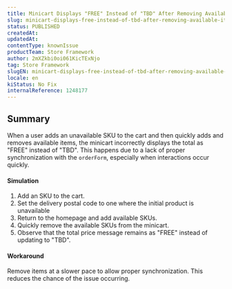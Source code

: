 ```yaml
---
title: Minicart Displays "FREE" Instead of "TBD" After Removing Available Items Quickly
slug: minicart-displays-free-instead-of-tbd-after-removing-available-items-quickly
status: PUBLISHED
createdAt: 
updatedAt: 
contentType: knownIssue
productTeam: Store Framework
author: 2mXZkbi0oi061KicTExNjo
tag: Store Framework
slugEN: minicart-displays-free-instead-of-tbd-after-removing-available-items-quickly
locale: en
kiStatus: No Fix
internalReference: 1248177
---
```


## Summary


When a user adds an unavailable SKU to the cart and then quickly adds and removes available items, the minicart incorrectly displays the total as "FREE" instead of "TBD". This happens due to a lack of proper synchronization with the `orderForm`, especially when interactions occur quickly.


#### Simulation



1. Add an SKU to the cart.
2. Set the delivery postal code to one where the initial product is unavailable
3. Return to the homepage and add available SKUs.
4. Quickly remove the available SKUs from the minicart.
5. Observe that the total price message remains as "FREE" instead of updating to "TBD".


#### Workaround


Remove items at a slower pace to allow proper synchronization. This reduces the chance of the issue occurring.



